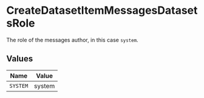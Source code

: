 # CreateDatasetItemMessagesDatasetsRole

The role of the messages author, in this case `system`.


## Values

| Name     | Value    |
| -------- | -------- |
| `SYSTEM` | system   |